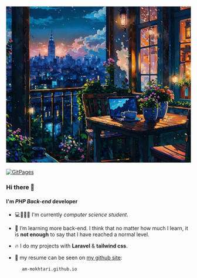 ![beauty night picture](./night.jpg)

[![GitPages](https://img.shields.io/badge/build-see-white?style=for-the-badge&logo=githubpages&logoColor=blue&label=my%20site&labelColor=gray&color=darkred
)](https://am-mokhtari.github.io)

### Hi there 👋

#### I'm _PHP Back-end_ developer

- 💻👨🏻‍🎓 I'm currently *computer science student*.
  
- 🌱 I’m learning more back-end. I think that no matter how much I learn, it is **not enough** to say that I have reached a normal level.
  
- ‍🔥 I do my projects with **Laravel** & **tailwind css**.
  
- 🧾 my resume can be seen on [my github site](https://am-mokhtari.github.io):
```
      am-mokhtari.github.io
```
  
<!--
Here are some ideas to get you started:
- 🔭 I’m currently working on ...
- 🌱 I’m currently learning ...
- 👯 I’m looking to collaborate on ...
- 🤔 I’m looking for help with ...
- 💬 Ask me about ...
- 📫 How to reach me: ...
- 😄 Pronouns: ...
- ⚡ Fun fact: ...
-->
